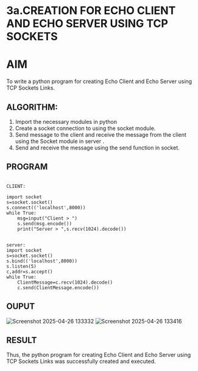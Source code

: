 # 3a.CREATION FOR ECHO CLIENT AND ECHO SERVER USING TCP SOCKETS
# AIM
To write a python program for creating Echo Client and Echo Server using TCP
Sockets Links.
## ALGORITHM:
1. Import the necessary modules in python
2. Create a socket connection to using the socket module.
3. Send message to the client and receive the message from the client using the Socket module in
 server .
4. Send and receive the message using the send function in socket.
## PROGRAM
```
 
CLIENT: 
 
import socket 
s=socket.socket() 
s.connect(('localhost',8000)) 
while True: 
    msg=input("Client > ") 
    s.send(msg.encode()) 
    print("Server > ",s.recv(1024).decode()) 
```
```
 
server: 
import socket
s=socket.socket()
s.bind(('localhost',8000))
s.listen(5)
c,addr=s.accept()
while True:
    ClientMessage=c.recv(1024).decode()
    c.send(ClientMessage.encode())
```
## OUPUT
![Screenshot 2025-04-26 133332](https://github.com/user-attachments/assets/7ce2a7c6-cca4-441f-8e2a-5694f1f71db6)
![Screenshot 2025-04-26 133416](https://github.com/user-attachments/assets/80bd9567-92d7-4d3e-a5a9-8ef8369758c8)

## RESULT
Thus, the python program for creating Echo Client and Echo Server using TCP Sockets Links 
was successfully created and executed.

